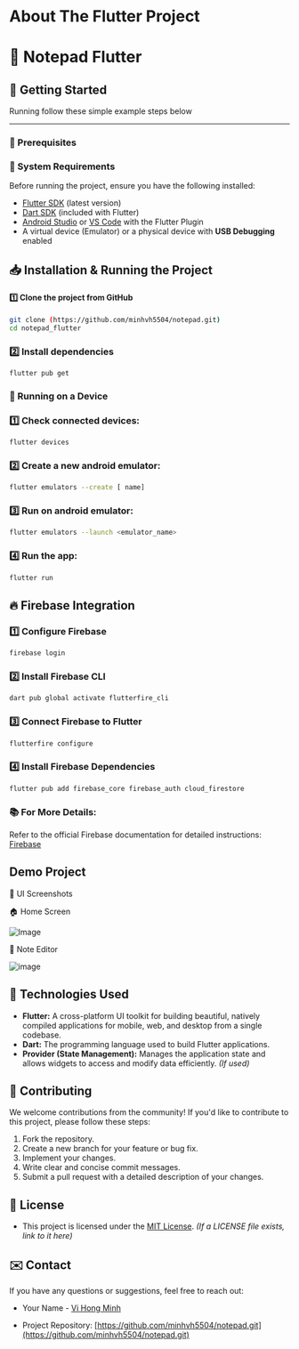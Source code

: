 # About The Flutter Project

# 📝 Notepad Flutter 

<!-- GETTING STARTED -->

## 🚀 Getting Started  

Running follow these simple example steps below

---

### 🎯 Prerequisites

### 📌 System Requirements  
Before running the project, ensure you have the following installed:  

- [Flutter SDK](https://docs.flutter.dev/get-started/install) (latest version)  
- [Dart SDK](https://dart.dev/get-dart) (included with Flutter)  
- [Android Studio](https://developer.android.com/studio) or [VS Code](https://code.visualstudio.com/) with the Flutter Plugin  
- A virtual device (Emulator) or a physical device with **USB Debugging** enabled

## 📥 Installation & Running the Project  

#### 1️⃣ Clone the project from GitHub  
```sh
git clone (https://github.com/minhvh5504/notepad.git)
cd notepad_flutter
```

### 2️⃣ Install dependencies
```sh
flutter pub get
```

### 📱 Running on a Device

### 1️⃣ Check connected devices: 
```sh
flutter devices
```

### 2️⃣  Create a new android emulator:
```sh
flutter emulators --create [ name]
```

### 3️⃣ Run on android emulator:
```sh
flutter emulators --launch <emulator_name>
```

### 4️⃣ Run the app:
```sh
flutter run
```

## 🔥 Firebase Integration 

### 1️⃣ Configure Firebase
```sh
firebase login
```

### 2️⃣ Install Firebase CLI
```sh
dart pub global activate flutterfire_cli
```

### 3️⃣ Connect Firebase to Flutter
```sh
flutterfire configure
```
### 4️⃣ Install Firebase Dependencies
```sh
flutter pub add firebase_core firebase_auth cloud_firestore
```
### 📚 For More Details:
Refer to the official Firebase documentation for detailed instructions: 
[ Firebase ](https://firebase.google.com/docs/flutter/setup?hl=vi&platform=android)

## Demo Project
🎨 UI Screenshots

🏠 Home Screen

![Image](https://github.com/user-attachments/assets/cba9d6bc-0ce7-4e27-97ea-faf8c7feaaec)

📝 Note Editor

![image](https://github.com/user-attachments/assets/7d990dbb-730b-4bbd-a13a-51309f7e8bba)


## 🧱 Technologies Used

*   **Flutter:** A cross-platform UI toolkit for building beautiful, natively compiled applications for mobile, web, and desktop from a single codebase.
*   **Dart:** The programming language used to build Flutter applications.
*   **Provider (State Management):** Manages the application state and allows widgets to access and modify data efficiently. *(If used)*

## 🤝 Contributing

We welcome contributions from the community! If you'd like to contribute to this project, please follow these steps:

1.  Fork the repository.
2.  Create a new branch for your feature or bug fix.
3.  Implement your changes.
4.  Write clear and concise commit messages.
5.  Submit a pull request with a detailed description of your changes.


## 📄 License

- This project is licensed under the [MIT License](LICENSE). *(If a LICENSE file exists, link to it here)*

## ✉️ Contact

If you have any questions or suggestions, feel free to reach out:

- Your Name - [Vi Hong Minh](mailto:vihongminh5504@gmail.com)

- Project Repository: [https://github.com/minhvh5504/notepad.git](https://github.com/minhvh5504/notepad.git)

